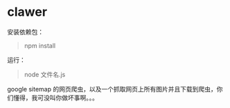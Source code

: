 # clawer

安装依赖包：

> npm install

运行：

> node 文件名.js

google sitemap 的网页爬虫，以及一个抓取网页上所有图片并且下载到爬虫，你们懂得，我可没叫你做坏事啊。。。
